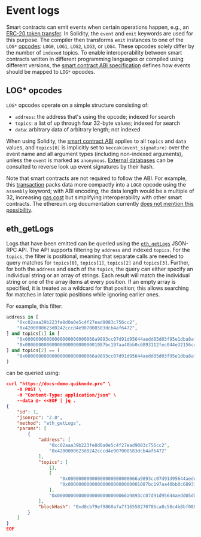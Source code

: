 # Event logs

Smart contracts can emit events when certain operations happen, e.g., an [ERC-20 token transfer](https://eips.ethereum.org/EIPS/eip-20#events). In Solidity, the `event` and `emit` keywords are used for this purpose. The compiler then transforms `emit` instances to one of the `LOG*` [opcodes](https://ethereum.org/en/developers/docs/evm/opcodes/): `LOG0`, `LOG1`, `LOG2`, `LOG3`, or `LOG4`. These opcodes solely differ by the number of `indexed` topics. To enable interoperability between smart contracts written in different programming languages or compiled using different versions, the [smart contract ABI specification](https://docs.soliditylang.org/en/latest/abi-spec.html#events) defines how events should be mapped to `LOG*` opcodes.

## LOG* opcodes

`LOG*` opcodes operate on a simple structure consisting of:

- `address`: the address that's using the opcode; indexed for search
- `topics`: a list of up through four 32-byte values; indexed for search
- `data`: arbitrary data of arbitrary length; not indexed

When using Solidity, the [smart contract ABI](https://docs.soliditylang.org/en/latest/abi-spec.html#events) applies to all `topics` and `data` values, and `topics[0]` is implicitly set to `keccak(event_signature)` over the event name and all argument types (including non-indexed arguments), unless the `event` is marked as `anonymous`. [External databases](https://www.4byte.directory/event-signatures) can be consulted to reverse look up event signatures by their hash.

Note that smart contracts are not required to follow the ABI. For example, this [transaction](https://etherscan.io/tx/0x3618e5f15ea20435ea3b76b3d65e268085a8995f6989b463891e66bc21bb30dc#eventlog#132) packs data more compactly into a `LOG0` opcode using the `assembly` keyword; with ABI encoding, the data length would be a multiple of 32, increasing [gas cost](https://github.com/wolflo/evm-opcodes/blob/main/gas.md#a8-log-operations) but simplifying interoperability with other smart contracts. The ethereum.org documentation currently [does not mention this possibility](https://github.com/ethereum/ethereum-org-website/pull/15096).

## eth_getLogs

Logs that have been emitted can be queried using the [`eth_getLogs`](https://ethereum.org/en/developers/docs/apis/json-rpc/#eth_getlogs) JSON-RPC API. The API supports filtering by `address` and indexed `topics`. For the `topics`, the filter is positional, meaning that separate calls are needed to query matches for `topics[0]`, `topics[1]`, `topics[2]` and `topics[3]`. Further, for both the `address` and each of the `topics`, the query can either specify an individual string or an array of strings. Each result will match the individual string or one of the array items at every position. If an empty array is specified, it is treated as a wildcard for that position; this allows searching for matches in later topic positions while ignoring earlier ones.

For example, this filter:

```python
address in [
    "0xc02aaa39b223fe8d0a0e5c4f27ead9083c756cc2",
    "0x4200000623d0242cccd4e907008583dcb4af6472",
] and topics[1] in [
    "0x00000000000000000000000066a9893cc07d91d95644aedd05d03f95e1dba8af",
    "0x000000000000000000000000001087bc197aa40bb0c6893112fec044e32156c4",
] and topics[2] == (
    "0x00000000000000000000000066a9893cc07d91d95644aedd05d03f95e1dba8af"
)
```

can be queried using:

```json
curl "https://docs-demo.quiknode.pro" \
    -X POST \
    -H "Content-Type: application/json" \
    --data @- <<EOF | jq .
{
    "id": 1,
    "jsonrpc": "2.0",
    "method": "eth_getLogs",
    "params": [
        {
            "address": [
                "0xc02aaa39b223fe8d0a0e5c4f27ead9083c756cc2",
                "0x4200000623d0242cccd4e907008583dcb4af6472"
            ],
            "topics": [
                [],
                [
                    "0x00000000000000000000000066a9893cc07d91d95644aedd05d03f95e1dba8af",
                    "0x000000000000000000000000001087bc197aa40bb0c6893112fec044e32156c4"
                ],
                "0x00000000000000000000000066a9893cc07d91d95644aedd05d03f95e1dba8af"
            ],
            "blockHash": "0xd8cb79ef9860a7a7f16558270786ca8c58c4b8bf0807f604a1887717064374ad"
        }
    ]
}
EOF
```
